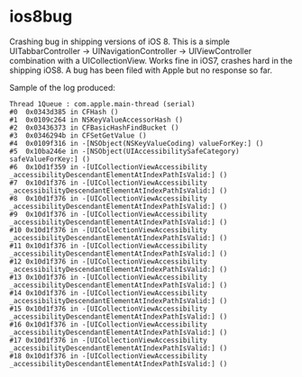 ios8bug
=======

Crashing bug in shipping versions of iOS 8. This is a simple UITabbarController -> UINavigationController -> UIViewController combination with a UICollectionView. Works fine in iOS7, crashes hard in the shipping iOS8. A bug has been filed with Apple but no response so far.

Sample of the log produced:

    Thread 1Queue : com.apple.main-thread (serial)
    #0	0x0343d385 in CFHash ()
    #1	0x0109c264 in NSKeyValueAccessorHash ()
    #2	0x03436373 in CFBasicHashFindBucket ()
    #3	0x0346294b in CFSetGetValue ()
    #4	0x0109f316 in -[NSObject(NSKeyValueCoding) valueForKey:] ()
    #5	0x10ba246e in -[NSObject(UIAccessibilitySafeCategory) safeValueForKey:] ()
    #6	0x10d1f359 in -[UICollectionViewAccessibility _accessibilityDescendantElementAtIndexPathIsValid:] ()
    #7	0x10d1f376 in -[UICollectionViewAccessibility _accessibilityDescendantElementAtIndexPathIsValid:] ()
    #8	0x10d1f376 in -[UICollectionViewAccessibility _accessibilityDescendantElementAtIndexPathIsValid:] ()
    #9	0x10d1f376 in -[UICollectionViewAccessibility _accessibilityDescendantElementAtIndexPathIsValid:] ()
    #10	0x10d1f376 in -[UICollectionViewAccessibility _accessibilityDescendantElementAtIndexPathIsValid:] ()
    #11	0x10d1f376 in -[UICollectionViewAccessibility _accessibilityDescendantElementAtIndexPathIsValid:] ()
    #12	0x10d1f376 in -[UICollectionViewAccessibility _accessibilityDescendantElementAtIndexPathIsValid:] ()
    #13	0x10d1f376 in -[UICollectionViewAccessibility _accessibilityDescendantElementAtIndexPathIsValid:] ()
    #14	0x10d1f376 in -[UICollectionViewAccessibility _accessibilityDescendantElementAtIndexPathIsValid:] ()
    #15	0x10d1f376 in -[UICollectionViewAccessibility _accessibilityDescendantElementAtIndexPathIsValid:] ()
    #16	0x10d1f376 in -[UICollectionViewAccessibility _accessibilityDescendantElementAtIndexPathIsValid:] ()
    #17	0x10d1f376 in -[UICollectionViewAccessibility _accessibilityDescendantElementAtIndexPathIsValid:] ()
    #18	0x10d1f376 in -[UICollectionViewAccessibility _accessibilityDescendantElementAtIndexPathIsValid:] ()
